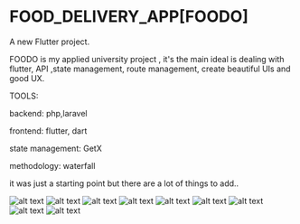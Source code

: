 # FOOD_DELIVERY_APP[FOODO]

A new Flutter project.

FOODO is my applied university project , it's the main ideal is dealing with flutter, API ,state management, route management, create beautiful UIs
and good UX. 

TOOLS:

backend:  php,laravel


frontend: flutter, dart


state management: GetX


methodology: waterfall 




it was just a starting point but there are a lot of things to add..

![alt text](https://github.com/Nooraldenberkdar/Food_Delivery_App/blob/master/Screenshot%20from%202023-02-23%2018-34-00.png)
![alt text](https://github.com/Nooraldenberkdar/Food_Delivery_App/blob/master/Screenshot%20from%202023-02-22%2011-56-23.png)
![alt text](https://github.com/Nooraldenberkdar/Food_Delivery_App/blob/master/Screenshot%20from%202023-02-23%2018-35-42.png)
![alt text](https://github.com/Nooraldenberkdar/Food_Delivery_App/blob/master/Screenshot%20from%202023-02-23%2018-37-28.png)
![alt text](https://github.com/Nooraldenberkdar/Food_Delivery_App/blob/master/Screenshot%20from%202023-02-23%2018-37-48.png)
![alt text](https://github.com/Nooraldenberkdar/Food_Delivery_App/blob/master/Screenshot%20from%202023-02-23%2018-37-54.png)
![alt text](https://github.com/Nooraldenberkdar/Food_Delivery_App/blob/master/Screenshot%20from%202023-02-23%2018-37-57.png)
![alt text](https://github.com/Nooraldenberkdar/Food_Delivery_App/blob/master/Screenshot%20from%202023-02-22%2014-47-39.png)
![alt text](https://github.com/Nooraldenberkdar/Food_Delivery_App/blob/master/Screenshot%20from%202023-02-23%2018-38-26.png)


